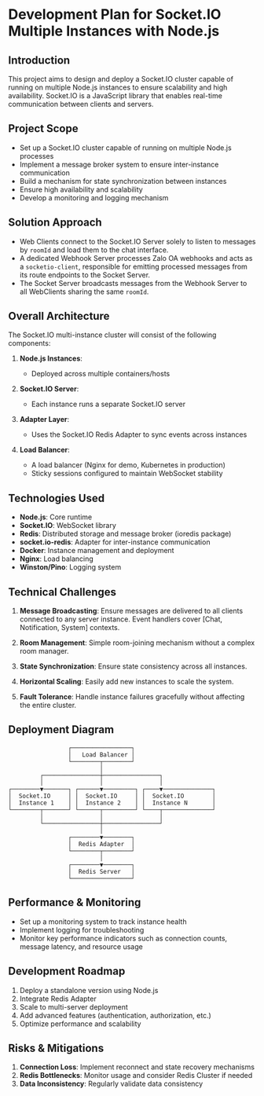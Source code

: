 
# Development Plan for Socket.IO Multiple Instances with Node.js

## Introduction
This project aims to design and deploy a Socket.IO cluster capable of running on multiple Node.js instances to ensure scalability and high availability. Socket.IO is a JavaScript library that enables real-time communication between clients and servers.

## Project Scope
- Set up a Socket.IO cluster capable of running on multiple Node.js processes
- Implement a message broker system to ensure inter-instance communication
- Build a mechanism for state synchronization between instances
- Ensure high availability and scalability
- Develop a monitoring and logging mechanism

## Solution Approach
- Web Clients connect to the Socket.IO Server solely to listen to messages by `roomId` and load them to the chat interface.
- A dedicated Webhook Server processes Zalo OA webhooks and acts as a `socketio-client`, responsible for emitting processed messages from its route endpoints to the Socket Server.
- The Socket Server broadcasts messages from the Webhook Server to all WebClients sharing the same `roomId`.

## Overall Architecture
The Socket.IO multi-instance cluster will consist of the following components:

1. **Node.js Instances**:
   - Deployed across multiple containers/hosts

2. **Socket.IO Server**:
   - Each instance runs a separate Socket.IO server

3. **Adapter Layer**:
   - Uses the Socket.IO Redis Adapter to sync events across instances

4. **Load Balancer**:
   - A load balancer (Nginx for demo, Kubernetes in production)
   - Sticky sessions configured to maintain WebSocket stability

## Technologies Used
- **Node.js**: Core runtime
- **Socket.IO**: WebSocket library
- **Redis**: Distributed storage and message broker (ioredis package)
- **socket.io-redis**: Adapter for inter-instance communication
- **Docker**: Instance management and deployment
- **Nginx**: Load balancing
- **Winston/Pino**: Logging system

## Technical Challenges

1. **Message Broadcasting**:
   Ensure messages are delivered to all clients connected to any server instance.
   Event handlers cover [Chat, Notification, System] contexts.

2. **Room Management**:
   Simple room-joining mechanism without a complex room manager.

3. **State Synchronization**:
   Ensure state consistency across all instances.

4. **Horizontal Scaling**:
   Easily add new instances to scale the system.

5. **Fault Tolerance**:
   Handle instance failures gracefully without affecting the entire cluster.

## Deployment Diagram

```
                 ┌─────────────────┐
                 │   Load Balancer │
                 └────────┬────────┘
                          │
         ┌────────────────┼────────────────┐
         │                │                │
┌────────▼───────┐ ┌──────▼─────────┐ ┌────▼──────────────┐
│  Socket.IO     │ │  Socket.IO     │ │  Socket.IO        │
│  Instance 1    │ │  Instance 2    │ │  Instance N       │
└────────┬───────┘ └──────┬─────────┘ └────┬──────────────┘
         │                │                │
         └────────────────┼────────────────┘
                          │
                 ┌────────▼────────┐
                 │  Redis Adapter  │
                 └────────┬────────┘
                          │
                 ┌────────▼────────┐
                 │  Redis Server   │
                 └─────────────────┘
```

## Performance & Monitoring
- Set up a monitoring system to track instance health
- Implement logging for troubleshooting
- Monitor key performance indicators such as connection counts, message latency, and resource usage

## Development Roadmap
1. Deploy a standalone version using Node.js
2. Integrate Redis Adapter
3. Scale to multi-server deployment
4. Add advanced features (authentication, authorization, etc.)
5. Optimize performance and scalability

## Risks & Mitigations
1. **Connection Loss**: Implement reconnect and state recovery mechanisms
2. **Redis Bottlenecks**: Monitor usage and consider Redis Cluster if needed
3. **Data Inconsistency**: Regularly validate data consistency
